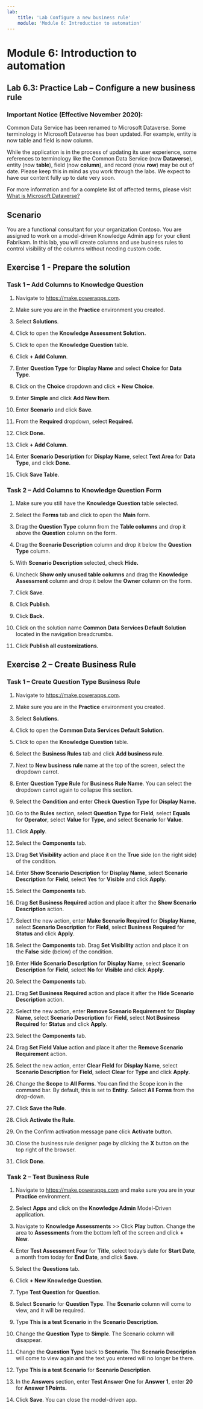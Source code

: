 ```yaml
---
lab:
    title: 'Lab Configure a new business rule'
    module: 'Module 6: Introduction to automation'
---
```


Module 6: Introduction to automation
========================

## Lab 6.3: Practice Lab – Configure a new business rule

### Important Notice (Effective November 2020):
Common Data Service has been renamed to Microsoft Dataverse. Some terminology in Microsoft Dataverse has been updated. For example, entity is now table and field is now column. 

While the application is in the process of updating its user experience, some references to terminology like the Common Data Service (now **Dataverse**), entity (now **table**), field (now **column**), and record (now **row**) may be out of date. Please keep this in mind as you work through the labs. We expect to have our content fully up to date very soon. 

For more information and for a complete list of affected terms, please visit [What is Microsoft Dataverse?](https://docs.microsoft.com/en-us/powerapps/maker/common-data-service/data-platform-intro#terminology-updates)

Scenario
--------

You are a functional consultant for your organization Contoso. You are assigned
to work on a model-driven Knowledge Admin app for your client Fabrikam. In this
lab, you will create columns and use business rules to control visibility of the
columns without needing custom code.

## Exercise 1 - Prepare the solution

### Task 1 – Add Columns to Knowledge Question

1.  Navigate to <https://make.powerapps.com>.

2.  Make sure you are in the **Practice** environment you created.

3.  Select **Solutions**.

4.  Click to open the **Knowledge Assessment Solution.**

5.  Click to open the **Knowledge Question** table.

6.  Click **+ Add Column**.

7.  Enter **Question Type** for **Display Name** and select **Choice** for
    **Data Type**.

8.  Click on the **Choice** dropdown and click **+ New Choice**.

9.  Enter **Simple** and click **Add New Item**.

10. Enter **Scenario** and click **Save**.

11. From the **Required** dropdown, select **Required.**

12. Click **Done.**

13. Click **+ Add Column**.

14. Enter **Scenario Description** for **Display Name**, select **Text Area**
    for **Data Type**, and click **Done**.

15. Click **Save Table**.

### Task 2 – Add Columns to Knowledge Question Form

1.  Make sure you still have the **Knowledge Question** table selected.

2.  Select the **Forms** tab and click to open the **Main** form.

3.  Drag the **Question Type** column from the **Table columns** and drop it
    above the **Question** column on the form.

4.  Drag the **Scenario Description** column and drop it below the **Question
    Type** column.

5.  With **Scenario Description** selected, check **Hide.**

6.  Uncheck **Show only unused table columns** and drag the **Knowledge
    Assessment** column and drop it below the **Owner** column on the form.

7.  Click **Save**.

8.  Click **Publish**.

9.  Click **Back.**

10. Click on the solution name **Common Data Services Default Solution** located
    in the navigation breadcrumbs.

11. Click **Publish all customizations.**

## Exercise 2 – Create Business Rule

### Task 1 – Create Question Type Business Rule

1.  Navigate to <https://make.powerapps.com>.

2.  Make sure you are in the **Practice** environment you created.

3.  Select **Solutions.**

4.  Click to open the **Common Data Services Default Solution.**

5.  Click to open the **Knowledge Question** table.

6.  Select the **Business Rules** tab and click **Add business rule**.

7.  Next to **New business rule** name at the top of the screen, select the
    dropdown carrot.

8.  Enter **Question Type Rule** for **Business Rule Name**. You can select the dropdown carrot again to collapse this section.

9.  Select the **Condition** and enter **Check Question Type** for **Display
    Name.**

10. Go to the **Rules** section, select **Question Type** for **Field**, select
    **Equals** for **Operator**, select **Value** for **Type**, and select
    **Scenario** for **Value**.

11. Click **Apply**.

12. Select the **Components** tab.

13. Drag **Set Visibility** action and place it on the **True** side (on the
    right side) of the condition.

14. Enter **Show Scenario Description** for **Display Name**, select **Scenario
    Description** for **Field**, select **Yes** for **Visible** and click
    **Apply**.

15. Select the **Components** tab.

16. Drag **Set Business Required** action and place it after the **Show Scenario
    Description** action.

17. Select the new action, enter **Make Scenario Required** for **Display
    Name**, select **Scenario Description** for **Field**, select **Business
    Required** for **Status** and click **Apply**.

18. Select the **Components** tab. Drag **Set Visibility** action and place it on the **False** side (below) of
    the condition.

19. Enter **Hide Scenario Description** for **Display Name**, select **Scenario
    Description** for **Field**, select **No** for **Visible** and click
    **Apply**.

20. Select the **Components** tab.

21. Drag **Set Business Required** action and place it after the **Hide Scenario
    Description** action.

22. Select the new action, enter **Remove Scenario Requirement** for **Display
    Name**, select **Scenario Description** for **Field**, select **Not Business
    Required** for **Status** and click **Apply**.

23. Select the **Components** tab.

24. Drag **Set Field Value** action and place it after the **Remove Scenario
    Requirement** action.

25. Select the new action, enter **Clear Field** for **Display Name**, select
    **Scenario Description** for **Field**, select **Clear** for **Type** and
    click **Apply**.

26. Change the **Scope** to **All Forms**. You can find the Scope icon in the command
    bar. By default, this is set to **Entity**. Select **All Forms** from the drop-down.

27. Click **Save the Rule**.

28. Click **Activate the Rule**.

29. On the Confirm activation message pane click **Activate** button.

30. Close the business rule designer page by clicking the **X** button on the top right of the browser.

31. Click **Done**.

### Task 2 – Test Business Rule

1.  Navigate to <https://make.powerapps.com> and make
    sure you are in your **Practice** environment.

2.  Select **Apps** and click on the **Knowledge Admin** Model-Driven
    application.

3.  Navigate to **Knowledge Assessments** >> Click **Play** button. Change the area to **Assessments** from the bottom left of the screen and click **+ New**.

4.  Enter **Test Assessment Four** for **Title**, select today’s date for
    **Start Date**, a month from today for **End Date**, and click **Save**.

5.  Select the **Questions** tab.

6.  Click **+ New Knowledge Question**.

7.  Type **Test Question** for **Question**.

8.  Select **Scenario** for **Question Type**. The **Scenario** column will come
    to view, and it will be required.

9.  Type **This is a test Scenario** in the **Scenario Description**.

10. Change the **Question Type** to **Simple**. The Scenario column will
    disappear.

11. Change the **Question Type** back to **Scenario**. The **Scenario
    Description** will come to view again and the text you entered will no
    longer be there.

12. Type **This is a test Scenario** for **Scenario Description**.

13. In the **Answers** section, enter **Test Answer One** for
    **Answer 1**, enter **20** for **Answer 1 Points.**

14. Click **Save**. You can close the model-driven app.

